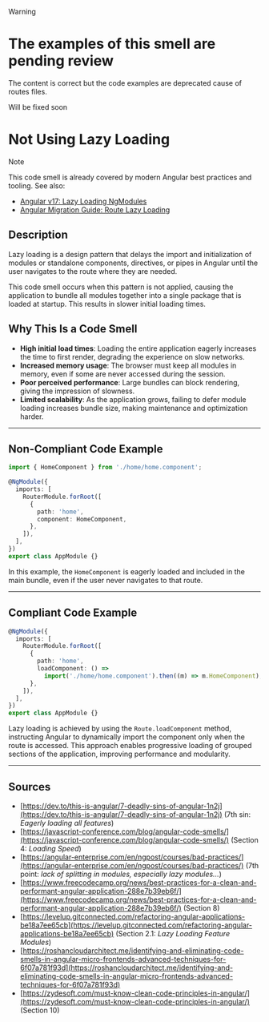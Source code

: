 > [!warning]
> # The examples of this smell are pending review
> The content is correct but the code examples are deprecated cause of routes files.
> 
> Will be fixed soon

# Not Using Lazy Loading

> [!Note]
> This code smell is already covered by modern Angular best practices and tooling.
> See also:
>
> - [Angular v17: Lazy Loading NgModules][1]
> - [Angular Migration Guide: Route Lazy Loading][2]

## Description

Lazy loading is a design pattern that delays the import and initialization of modules or standalone components, directives, or pipes in Angular until the user navigates to the route where they are needed.

This code smell occurs when this pattern is not applied, causing the application to bundle all modules together into a single package that is loaded at startup. This results in slower initial loading times.

## Why This Is a Code Smell

- **High initial load times**: Loading the entire application eagerly increases the time to first render, degrading the experience on slow networks.
- **Increased memory usage**: The browser must keep all modules in memory, even if some are never accessed during the session.
- **Poor perceived performance**: Large bundles can block rendering, giving the impression of slowness.
- **Limited scalability**: As the application grows, failing to defer module loading increases bundle size, making maintenance and optimization harder.

---

## Non-Compliant Code Example

```typescript
import { HomeComponent } from './home/home.component';

@NgModule({
  imports: [
    RouterModule.forRoot([
      {
        path: 'home',
        component: HomeComponent,
      },
    ]),
  ],
})
export class AppModule {}
```

In this example, the `HomeComponent` is eagerly loaded and included in the main bundle, even if the user never navigates to that route.

---

## Compliant Code Example

```typescript
@NgModule({
  imports: [
    RouterModule.forRoot([
      {
        path: 'home',
        loadComponent: () =>
          import('./home/home.component').then((m) => m.HomeComponent),
      },
    ]),
  ],
})
export class AppModule {}
```

Lazy loading is achieved by using the `Route.loadComponent` method, instructing Angular to dynamically import the component only when the route is accessed. This approach enables progressive loading of grouped sections of the application, improving performance and modularity.

---

## Sources

- [https://dev.to/this-is-angular/7-deadly-sins-of-angular-1n2j](https://dev.to/this-is-angular/7-deadly-sins-of-angular-1n2j) (7th sin: *Eagerly loading all features*)
- [https://javascript-conference.com/blog/angular-code-smells/](https://javascript-conference.com/blog/angular-code-smells/) (Section 4: *Loading Speed*)
- [https://angular-enterprise.com/en/ngpost/courses/bad-practices/](https://angular-enterprise.com/en/ngpost/courses/bad-practices/) (7th point: *lack of splitting in modules, especially lazy modules...*)
- [https://www.freecodecamp.org/news/best-practices-for-a-clean-and-performant-angular-application-288e7b39eb6f/](https://www.freecodecamp.org/news/best-practices-for-a-clean-and-performant-angular-application-288e7b39eb6f/) (Section 8)
- [https://levelup.gitconnected.com/refactoring-angular-applications-be18a7ee65cb](https://levelup.gitconnected.com/refactoring-angular-applications-be18a7ee65cb) (Section 2.1: *Lazy Loading Feature Modules*)
- [https://roshancloudarchitect.me/identifying-and-eliminating-code-smells-in-angular-micro-frontends-advanced-techniques-for-6f07a781f93d](https://roshancloudarchitect.me/identifying-and-eliminating-code-smells-in-angular-micro-frontends-advanced-techniques-for-6f07a781f93d)
- [https://zydesoft.com/must-know-clean-code-principles-in-angular/](https://zydesoft.com/must-know-clean-code-principles-in-angular/) (Section 10)

[1]: https://v17.angular.io/guide/lazy-loading-ngmodules
[2]: https://angular.dev/reference/migrations/route-lazy-loading
